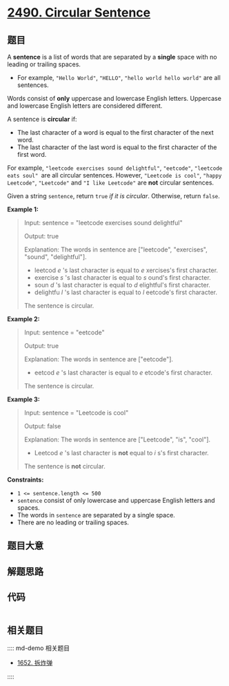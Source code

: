 # [2490. Circular Sentence](https://leetcode.com/problems/circular-sentence/)

## 题目

A **sentence** is a list of words that are separated by a **single** space
with no leading or trailing spaces.

  * For example, `"Hello World"`, `"HELLO"`, `"hello world hello world"` are all sentences.

Words consist of **only** uppercase and lowercase English letters. Uppercase
and lowercase English letters are considered different.

A sentence is **circular** if:

  * The last character of a word is equal to the first character of the next word.
  * The last character of the last word is equal to the first character of the first word.

For example, `"leetcode exercises sound delightful"`, `"eetcode"`, `"leetcode
eats soul" `are all circular sentences. However, `"Leetcode is cool"`, `"happy
Leetcode"`, `"Leetcode"` and `"I like Leetcode"` are **not** circular
sentences.

Given a string `sentence`, return `true` _if it is circular_. Otherwise,
return `false`.



**Example 1:**

> Input: sentence = "leetcode exercises sound delightful"
> 
> Output: true
> 
> Explanation: The words in sentence are ["leetcode", "exercises", "sound", "delightful"].
> - leetcod _e_ 's last character is equal to _e_ xercises's first character.
> - exercise _s_ 's last character is equal to _s_ ound's first character.
> - soun _d_ 's last character is equal to _d_ elightful's first character.
> - delightfu _l_ 's last character is equal to _l_ eetcode's first character.
> 
> The sentence is circular.

**Example 2:**

> Input: sentence = "eetcode"
> 
> Output: true
> 
> Explanation: The words in sentence are ["eetcode"].
> - eetcod _e_ 's last character is equal to _e_ etcode's first character.
> 
> The sentence is circular.

**Example 3:**

> Input: sentence = "Leetcode is cool"
> 
> Output: false
> 
> Explanation: The words in sentence are ["Leetcode", "is", "cool"].
> - Leetcod _e_ 's last character is **not** equal to _i_ s's first character.
> 
> The sentence is **not** circular.



**Constraints:**

  * `1 <= sentence.length <= 500`
  * `sentence` consist of only lowercase and uppercase English letters and spaces.
  * The words in `sentence` are separated by a single space.
  * There are no leading or trailing spaces.


## 题目大意

## 解题思路

## 代码

```javascript

```

## 相关题目

:::: md-demo 相关题目
- [1652. 拆炸弹](https://leetcode.com/problems/defuse-the-bomb)

::::
